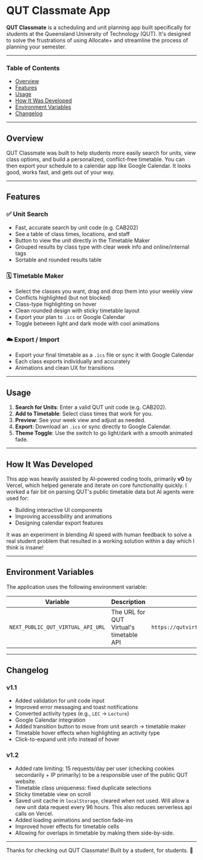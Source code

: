 # QUT Classmate App

**QUT Classmate** is a scheduling and unit planning app built specifically for students at the Queensland University of Technology (QUT). It's designed to solve the frustrations of using Allocate+ and streamline the process of planning your semester.

---

### Table of Contents
- [Overview](#overview)
- [Features](#features)
- [Usage](#usage)
- [How It Was Developed](#how-it-was-developed)
- [Environment Variables](#environment-variables)
- [Changelog](#changelog)

---

## Overview

QUT Classmate was built to help students more easily search for units, view class options, and build a personalized, conflict-free timetable. You can then export your schedule to a calendar app like Google Calendar. It looks good, works fast, and gets out of your way.

---

## Features

### ✅ Unit Search
- Fast, accurate search by unit code (e.g. CAB202)
- See a table of class times, locations, and staff
- Button to view the unit directly in the Timetable Maker
- Grouped results by class type with clear week info and online/internal tags
- Sortable and rounded results table

### 🗓️ Timetable Maker
- Select the classes you want, drag and drop them into your weekly view
- Conflicts highlighted (but not blocked)
- Class-type highlighting on hover
- Clean rounded design with sticky timetable layout
- Export your plan to `.ics` or Google Calendar
- Toggle between light and dark mode with cool animations

### ☁️ Export / Import
- Export your final timetable as a `.ics` file or sync it with Google Calendar
- Each class exports individually and accurately
- Animations and clean UX for transitions

---

## Usage

1. **Search for Units**: Enter a valid QUT unit code (e.g. CAB202).
2. **Add to Timetable**: Select class times that work for you.
3. **Preview**: See your week view and adjust as needed.
4. **Export**: Download an `.ics` or sync directly to Google Calendar.
5. **Theme Toggle**: Use the switch to go light/dark with a smooth animated fade.


---


## How It Was Developed

This app was heavily assisted by AI-powered coding tools, primarily **v0** by Vercel, which helped generate and iterate on core functionality quickly. I worked a fair bit on parsing QUT's public timetable data but AI agents were used for:
- Building interactive UI components
- Improving accessibility and animations
- Designing calendar export features

It was an experiment in blending AI speed with human feedback to solve a real student problem that resulted in a working solution within a day which I think is insane!

---

## Environment Variables

The application uses the following environment variable:

| Variable | Description | Default |
|----------|-------------|---------|
| `NEXT_PUBLIC_QUT_VIRTUAL_API_URL` | The URL for QUT Virtual's timetable API | `https://qutvirtual3.qut.edu.au/qvpublic/ttab_unit_search_p.process_search` |


---

## Changelog

### v1.1
- Added validation for unit code input
- Improved error messaging and toast notifications
- Converted activity types (e.g., `LEC` → `Lecture`)
- Google Calendar integration
- Added transition button to move from unit search → timetable maker
- Timetable hover effects when highlighting an activity type 
- Click-to-expand unit info instead of hover

### v1.2
- Added rate limiting: 15 requests/day per user (checking cookies secondarily + IP primarily) to be a responsible user of the public QUT website.
- Timetable class uniqueness: fixed duplicate selections
- Sticky timetable view on scroll
- Saved unit cache in `localStorage`, cleared when not used. Will allow a new unit data request every 96 hours. This also reduces serverless api calls on Vercel.
- Added loading animations and section fade-ins
- Improved hover effects for timetable cells
- Allowing for overlaps in timetable by making them side-by-side.

---

Thanks for checking out QUT Classmate! Built by a student, for students. 🚀
